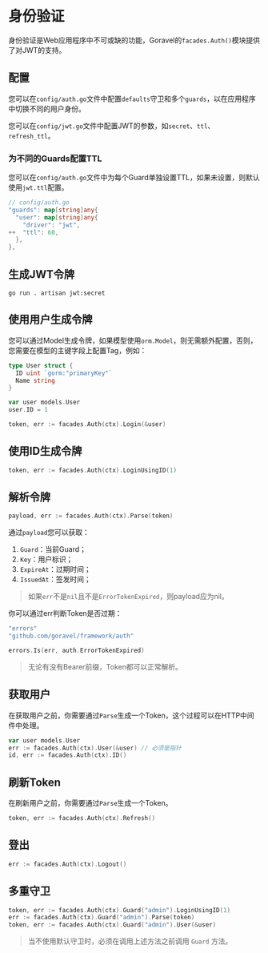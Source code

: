 # 身份验证

身份验证是Web应用程序中不可或缺的功能，Goravel的`facades.Auth()`模块提供了对JWT的支持。

## 配置

您可以在`config/auth.go`文件中配置`defaults`守卫和多个`guards`，以在应用程序中切换不同的用户身份。

您可以在`config/jwt.go`文件中配置JWT的参数，如`secret`、`ttl`、`refresh_ttl`。

### 为不同的Guards配置TTL

您可以在`config/auth.go`文件中为每个Guard单独设置TTL，如果未设置，则默认使用`jwt.ttl`配置。

```go
// config/auth.go
"guards": map[string]any{
  "user": map[string]any{
    "driver": "jwt",
++  "ttl": 60,
  },
},
```

## 生成JWT令牌

```shell
go run . artisan jwt:secret
```

## 使用用户生成令牌

您可以通过Model生成令牌，如果模型使用`orm.Model`，则无需额外配置，否则，您需要在模型的主键字段上配置Tag，例如：

```go
type User struct {
  ID uint `gorm:"primaryKey"`
  Name string
}

var user models.User
user.ID = 1

token, err := facades.Auth(ctx).Login(&user)
```

## 使用ID生成令牌

```go
token, err := facades.Auth(ctx).LoginUsingID(1)
```

## 解析令牌

```go
payload, err := facades.Auth(ctx).Parse(token)
```

通过`payload`您可以获取：

1. `Guard`：当前Guard；
2. `Key`：用户标识；
3. `ExpireAt`：过期时间；
4. `IssuedAt`：签发时间；

> 如果`err`不是`nil`且不是`ErrorTokenExpired`，则payload应为nil。

你可以通过err判断Token是否过期：

```go
"errors"
"github.com/goravel/framework/auth"

errors.Is(err, auth.ErrorTokenExpired)
```

> 无论有没有Bearer前缀，Token都可以正常解析。

## 获取用户

在获取用户之前，你需要通过`Parse`生成一个Token，这个过程可以在HTTP中间件中处理。

```go
var user models.User
err := facades.Auth(ctx).User(&user) // 必须是指针
id, err := facades.Auth(ctx).ID()
```

## 刷新Token

在刷新用户之前，你需要通过`Parse`生成一个Token。

```go
token, err := facades.Auth(ctx).Refresh()
```

## 登出

```go
err := facades.Auth(ctx).Logout()
```

## 多重守卫

```go
token, err := facades.Auth(ctx).Guard("admin").LoginUsingID(1)
err := facades.Auth(ctx).Guard("admin").Parse(token)
token, err := facades.Auth(ctx).Guard("admin").User(&user)
```

> 当不使用默认守卫时，必须在调用上述方法之前调用 `Guard` 方法。
